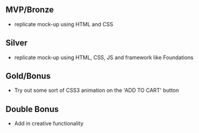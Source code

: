 ## MVP/Bronze
* replicate mock-up using HTML and CSS 
## Silver
* replicate mock-up using HTML, CSS, JS and framework like Foundations 
## Gold/Bonus
* Try out some sort of CSS3 animation on the 'ADD TO CART' button
## Double Bonus
* Add in creative functionality 
